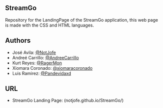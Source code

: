 ## StreamGo

Repository for the LandingPage of the StreamGo application, this web page is made with the CSS and HTML languages.


## Authors

- José Avila: [@NotJofe](https://github.com/NotJofe)
- Andreé Carrillo: [@AndreeCarrillo](https://github.com/AndreeCarrillo)
- Kurt Reyes: [@RagerMon](https://github.com/RagerMon)
- Xiomara Coronado: [@xiomaracoronado](https://github.com/xiomaracoronado)
- Luis Ramirez: [@Pandevidaxd](https://github.com/Pandevidaxd)

## URL

- StreamGo Landing Page: (notjofe.github.io/StreamGo/)
